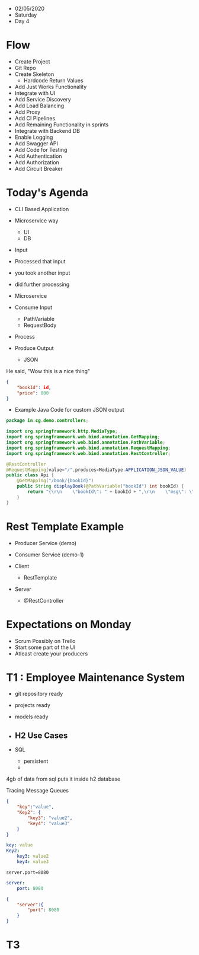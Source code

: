 - 02/05/2020
- Saturday
- Day 4


# Flow

- Create Project
- Git Repo
- Create Skeleton
    - Hardcode Return Values
- Add Just Works Functionality
- Integrate with UI
- Add Service Discovery 
- Add Load Balancing
- Add Proxy
- Add CI Pipelines
- Add Remaining Functionality in sprints
- Integrate with Backend DB
- Enable Logging
- Add Swagger API
- Add Code for Testing
- Add Authentication
- Add Authorization
- Add Circuit Breaker


# Today's Agenda

- CLI Based Application
- Microservice way
    - UI
    - DB



- Input
- Processed that input
- you took another input
- did further processing


- Microservice

- Consume Input
    - PathVariable
    - RequestBody
- Process
- Produce Output
    - JSON


He said, \"Wow this is a nice thing\"

```json
{
    "bookId": id,
    "price": 800
}
```

- Example Java Code for custom JSON output

```java
package in.cg.demo.controllers;

import org.springframework.http.MediaType;
import org.springframework.web.bind.annotation.GetMapping;
import org.springframework.web.bind.annotation.PathVariable;
import org.springframework.web.bind.annotation.RequestMapping;
import org.springframework.web.bind.annotation.RestController;

@RestController
@RequestMapping(value="/",produces=MediaType.APPLICATION_JSON_VALUE)
public class Api {
	@GetMapping("/book/{bookId}")
	public String displayBook(@PathVariable("bookId") int bookId) {
		return "{\r\n    \"bookId\": " + bookId + ",\r\n    \"msg\": \"Not Implemented yet\"\r\n}";
	}
}
```



# Rest Template Example

- Producer Service (demo)
- Consumer Service (demo-1)



- Client
    - RestTemplate
- Server
    - @RestController





# Expectations on Monday

- Scrum Possibly on Trello
- Start some part of the UI
- Atleast create your producers


# T1 : Employee Maintenance System

- git repository ready
- projects ready
- models ready


- H2 Use Cases
    - 

- SQL 
    - persistent
    - 


4gb of data from sql puts it inside h2 database

Tracing
Message Queues




```json
{
    "key":"value",
    "Key2": {
        "key3": "value2",
        "key4": "value3"
    }
}
```

```yaml
key: value
Key2:
    key3: value2
    key4: value3
```


```properties
server.port=8080
```


```yaml
server:
    port: 8080
```


```json
{
    "server":{
        "port": 8080
    }
}
```

# T3

